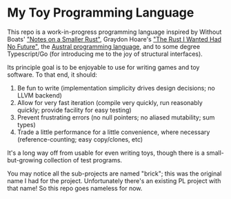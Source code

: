 # My Toy Programming Language

This repo is a work-in-progress programming language inspired by Without Boats' ["Notes on a Smaller Rust"](https://without.boats/blog/notes-on-a-smaller-rust/), Graydon Hoare's ["The Rust I Wanted Had No Future"](https://graydon2.dreamwidth.org/307291.html), the [Austral programming language](https://austral-lang.org/), and to some degree Typescript/Go (for introducing me to the joy of structural interfaces).

Its principle goal is to be enjoyable to use for writing games and toy software. To that end, it should:

1. Be fun to write (implementation simplicity drives design decisions; no LLVM backend)
2. Allow for very fast iteration (compile very quickly, run reasonably quickly; provide facility for easy testing)
3. Prevent frustrating errors (no null pointers; no aliased mutability; sum types)
4. Trade a little performance for a little convenience, where necessary (reference-counting; easy copy/clones, etc)

It's a long way off from usable for even writing toys, though there is a small-but-growing collection of test programs.

You may notice all the sub-projects are named "brick"; this was the original name I had for the project. Unfortunately there's an existing PL project with that name! So this repo goes nameless for now.
